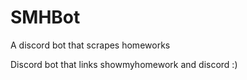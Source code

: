 # SMHBot
A discord bot that scrapes homeworks

Discord bot that links showmyhomework and discord :)

